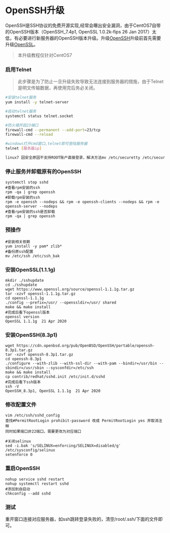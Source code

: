# OpenSSH升级


OpenSSH是SSH协议的免费开源实现,经常会曝出安全漏洞，由于CentOS7自带的OpenSSH版本（OpenSSH_7.4p1, OpenSSL 1.0.2k-fips  26 Jan 2017）太低，有必要进行新服务器的OpenSSH版本升级。升级[OpenSSH](https://cdn.openbsd.org/pub/OpenBSD/OpenSSH/portable/)升级前首先需要升级[OpenSSL](https://www.openssl.org/source/)。

<!--more-->



> 本升级教程仅针对CentOS7

### 启用Telnet

> 此步骤是为了防止一旦升级失败导致无法连接到服务器的措施，由于Telnet是明文传输数据，再使用完后务必关闭。

```bash
#安装telnet服务
yum install -y telnet-server

#启动telnet服务
systemctl status telnet.socket

#防火墙开启23端口
firewall-cmd --permanent --add-port=23/tcp
firewall-cmd --reload

#windows打开cmd窗口,telnet即可登陆服务器
telnet [服务器ip]

linux7 因安全原因不支持ROOT账户直接登录，解决方法mv /etc/securetty /etc/securetty_bak
```



### 停止服务并卸载原有的OpenSSH

```shell
systemctl stop sshd
#查看rpm安装的ssh
rpm -qa | grep openssh
#卸载rpm安装的ssh
rpm -e openssh --nodeps && rpm -e openssh-clients --nodeps && rpm -e openssh-server --nodeps
#查看rpm安装的ssh是否卸载
rpm -qa | grep openssh         
```



### 预操作

```shell
#安装相关依赖
yum install -y pam* zlib*
#备份原ssh配置
mv /etc/ssh /etc/ssh_bak
```



### 安装OpenSSL(1.1.1g)

```shell
mkdir ./sshupdate
cd ./sshupdate
wget https://www.openssl.org/source/openssl-1.1.1g.tar.gz
tar -xzvf openssl-1.1.1g.tar.gz
cd openssl-1.1.1g
./config --prefix=/usr/ --openssldir=/usr/ shared
make && make install
#完成后看下openssl版本
openssl version
OpenSSL 1.1.1g  21 Apr 2020
```



### 安装OpenSSH(8.3p1)

```shell
wget https://cdn.openbsd.org/pub/OpenBSD/OpenSSH/portable/openssh-8.3p1.tar.gz
tar -xzvf openssh-8.3p1.tar.gz
cd openssh-8.3p1
./configure --with-zlib --with-ssl-dir --with-pam --bindir=/usr/bin --sbindir=/usr/sbin --sysconfdir=/etc/ssh
make && make install
cp contrib/redhat/sshd.init /etc/init.d/sshd
#完成后看下ssh版本
ssh -V
OpenSSH_8.3p1, OpenSSL 1.1.1g  21 Apr 2020
```



### 修改配置文件

```shell
vim /etc/ssh/sshd_config
查找#PermitRootLogin prohibit-password 改成 PermitRootLogin yes 并取消注释
同时如果端口非22端口，需要更改为对应端口

#关闭selinux
sed -i.bak 's/SELINUX=enforcing/SELINUX=disabled/g' /etc/sysconfig/selinux
setenforce 0
```



### 重启OpenSSH

```
nohup service sshd restart
nohup systemctl restart sshd
#添加到自启动
chkconfig --add sshd
```



### 测试

重开窗口连接对应服务器，如ssh跳转登录失败的，清空/root/.ssh/下面的文件即可。


